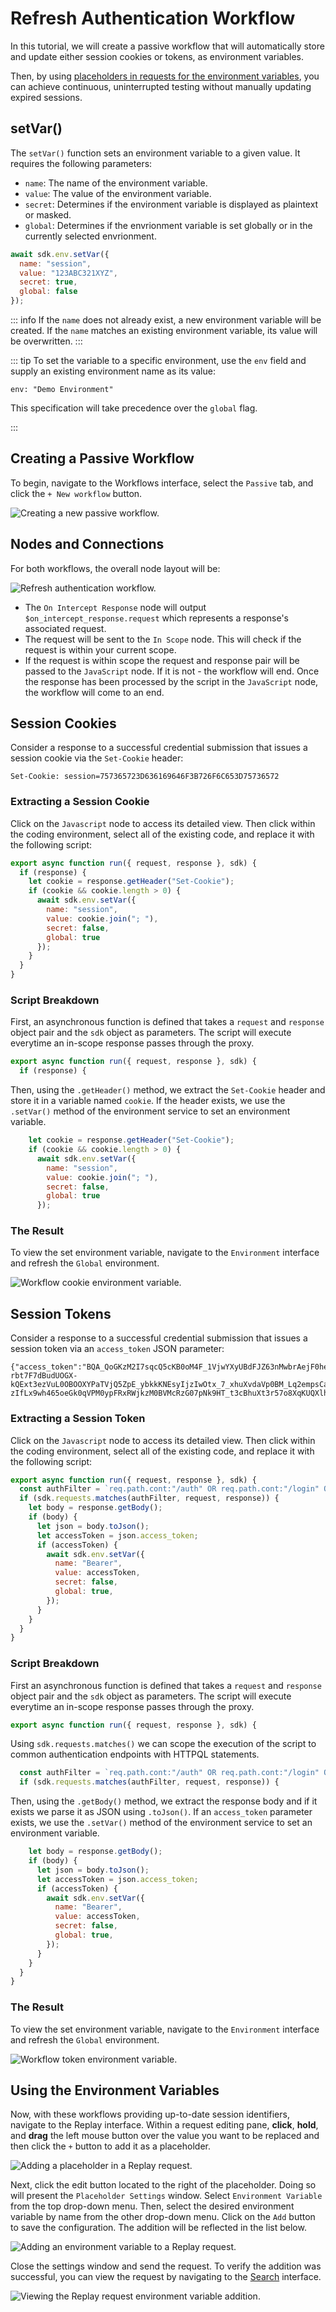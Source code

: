 # Refresh Authentication Workflow

In this tutorial, we will create a passive workflow that will automatically store and update either session cookies or tokens, as environment variables.

Then, by using [placeholders in requests for the environment variables](/guides/replay_environment_variables.md), you can achieve continuous, uninterrupted testing without manually updating expired sessions.

## setVar()

The `setVar()` function sets an environment variable to a given value. It requires the following parameters:

- `name`: The name of the environment variable.
- `value`: The value of the environment variable.
- `secret`: Determines if the environment variable is displayed as plaintext or masked.
- `global`: Determines if the envrionment variable is set globally or in the currently selected envrionment.

```js
await sdk.env.setVar({
  name: "session",
  value: "123ABC321XYZ",
  secret: true,
  global: false
});
```

::: info
If the `name` does not already exist, a new environment variable will be created. If the `name` matches an existing environment variable, its value will be overwritten.
:::

::: tip
To set the variable to a specific environment, use the `env` field and supply an existing environment name as its value:

```
env: "Demo Environment"
```

This specification will take precedence over the `global` flag.

:::

## Creating a Passive Workflow

To begin, navigate to the Workflows interface, select the `Passive` tab, and click the `+ New workflow` button.

<img alt="Creating a new passive workflow." src="/_images/new_passive_workflow.png" center>

## Nodes and Connections

For both workflows, the overall node layout will be:

<img alt="Refresh authentication workflow." src="/_images/nodes_auth_refresh.png" center>

- The `On Intercept Response` node will output `$on_intercept_response.request` which represents a response's associated request.
- The request will be sent to the `In Scope` node. This will check if the request is within your current scope.
- If the request is within scope the request and response pair will be passed to the `JavaScript` node. If it is not - the workflow will end.
Once the response has been processed by the script in the `JavaScript` node, the workflow will come to an end.

## Session Cookies

Consider a response to a successful credential submission that issues a session cookie via the `Set-Cookie` header:

```http
Set-Cookie: session=757365723D636169646F3B726F6C653D75736572
```

### Extracting a Session Cookie

Click on the `Javascript` node to access its detailed view. Then click within the coding environment, select all of the existing code, and replace it with the following script:

```js
export async function run({ request, response }, sdk) {
  if (response) {
    let cookie = response.getHeader("Set-Cookie");
    if (cookie && cookie.length > 0) {
      await sdk.env.setVar({
        name: "session",
        value: cookie.join("; "),
        secret: false,
        global: true
      });
    }
  }
}
```

### Script Breakdown

First, an asynchronous function is defined that takes a `request` and `response` object pair and the `sdk` object as parameters. The script will execute everytime an in-scope response passes through the proxy.

```js
export async function run({ request, response }, sdk) {
  if (response) {
```

Then, using the `.getHeader()` method, we extract the `Set-Cookie` header and store it in a variable named `cookie`. If the header exists, we use the `.setVar()` method of the environment service to set an environment variable.

```js
    let cookie = response.getHeader("Set-Cookie");
    if (cookie && cookie.length > 0) {
      await sdk.env.setVar({
        name: "session",
        value: cookie.join("; "),
        secret: false,
        global: true
      });
```

### The Result

To view the set environment variable, navigate to the `Environment` interface and refresh the `Global` environment.

<img alt="Workflow cookie environment variable." src="/_images/workflow_cookie_env.png" center>

## Session Tokens

Consider a response to a successful credential submission that issues a session token via an `access_token` JSON parameter:

```http
{"access_token":"BQA_QoGKzM2I7sqcQ5cKB0oM4F_1VjwYXyUBdFJZ63nMwbrAejF0hel0dA0Ox9IRH_IT-rbt7F7dBudUOGX-kQExt3ezVuL0OBOOXYPaTVjQ5ZpE_ybkkKNEsyIjzIwOtx_7_xhuXvdaVp0BM_Lq2empsCauwvMujhPNf0HcTG0D-zIfLx9wh465oeGk0qVPM0ypFRxRWjkzM0BVMcRzG07pNk9HT_t3cBhuXt3r57o8XqKUQXlhNhWfMNca9N2v","token_type":"Bearer","expires_in":3600,"scope":"email"}
```

### Extracting a Session Token

Click on the `Javascript` node to access its detailed view. Then click within the coding environment, select all of the existing code, and replace it with the following script:

```js
export async function run({ request, response }, sdk) {
  const authFilter = `req.path.cont:"/auth" OR req.path.cont:"/login" OR req.path.cont:"/token" OR req.path.cont:"/oauth" OR req.path.cont:"/refresh"`;
  if (sdk.requests.matches(authFilter, request, response)) {
    let body = response.getBody();
    if (body) {
      let json = body.toJson();
      let accessToken = json.access_token;
      if (accessToken) {
        await sdk.env.setVar({
          name: "Bearer",
          value: accessToken,
          secret: false,
          global: true,
        });
      }
    }
  }
}
```

### Script Breakdown

First an asynchronous function is defined that takes a `request` and `response` object pair and the `sdk` object as parameters. The script will execute everytime an in-scope response passes through the proxy.

```js
export async function run({ request, response }, sdk) {
```

Using `sdk.requests.matches()` we can scope the execution of the script to common authentication endpoints with HTTPQL statements.

```js
  const authFilter = `req.path.cont:"/auth" OR req.path.cont:"/login" OR req.path.cont:"/token" OR req.path.cont:"/oauth" OR req.path.cont:"/refresh"`;
  if (sdk.requests.matches(authFilter, request, response)) {
```

Then, using the `.getBody()` method, we extract the response body and if it exists we parse it as JSON using `.toJson()`. If an `access_token` parameter exists, we use the `.setVar()` method of the environment service to set an environment variable.

```js
    let body = response.getBody();
    if (body) {
      let json = body.toJson();
      let accessToken = json.access_token;
      if (accessToken) {
        await sdk.env.setVar({
          name: "Bearer",
          value: accessToken,
          secret: false,
          global: true,
        });
      }
    }
  }
}
```

### The Result

To view the set environment variable, navigate to the `Environment` interface and refresh the `Global` environment.

<img alt="Workflow token environment variable." src="/_images/workflow_token_env.png" center>

## Using the Environment Variables

Now, with these workflows providing up-to-date session identifiers, navigate to the Replay interface. Within a request editing pane, **click**, **hold**, and **drag** the left mouse button over the value you want to be replaced and then click the `+` button to add it as a placeholder.

<img alt="Adding a placeholder in a Replay request." src="/_images/replay_placeholder_tutorial.png" center/>

Next, click the edit button located to the right of the placeholder. Doing so will present the `Placeholder Settings` window. Select `Environment Variable` from the top drop-down menu. Then, select the desired environment variable by name from the other drop-down menu. Click on the `Add` button to save the configuration. The addition will be reflected in the list below.

<img alt="Adding an environment variable to a Replay request." src="/_images/replay_bearer_variable.png" center/>

Close the settings window and send the request. To verify the addition was successful, you can view the request by navigating to the [Search](/guides/search.md) interface.

<img alt="Viewing the Replay request environment variable addition." src="/_images/search_env_variable_request_bearer.png" center/>
